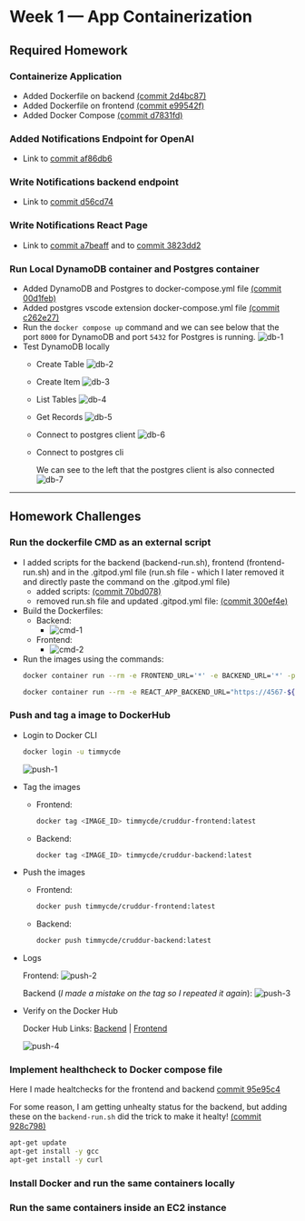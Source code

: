 # Week 1 — App Containerization

## Required Homework

### Containerize Application
- Added Dockerfile on backend [(commit 2d4bc87)](https://github.com/timmy-cde/aws-bootcamp-cruddur-2023/commit/2d4bc87f7dee4926d0f594baf1801af559a9f031)
- Added Dockerfile on frontend [(commit e99542f)](https://github.com/timmy-cde/aws-bootcamp-cruddur-2023/commit/e99542fba076415abfaf098a19bccee7f93304d3)
- Added Docker Compose [(commit d7831fd)](https://github.com/timmy-cde/aws-bootcamp-cruddur-2023/commit/d7831fd2346ff86818f0be20182b95dab447ec5d)   
  
### Added Notifications Endpoint for OpenAI
- Link to [commit af86db6](https://github.com/timmy-cde/aws-bootcamp-cruddur-2023/commit/af86db6975ea92e7be6cc85ec13a390c2fd9c44a)

### Write Notifications backend endpoint
- Link to [commit d56cd74](https://github.com/timmy-cde/aws-bootcamp-cruddur-2023/commit/d56cd74086851d11ebde0216ad0f8e8bcb9fabbd)

### Write Notifications React Page
- Link to [commit a7beaff](https://github.com/timmy-cde/aws-bootcamp-cruddur-2023/commit/a7beaffd514db0c95a2dc62086270584e5e8edd6) and to [commit 3823dd2](https://github.com/timmy-cde/aws-bootcamp-cruddur-2023/commit/3823dd2c50e5447406fc817bdd06501909088494)

### Run Local DynamoDB container and Postgres container
- Added DynamoDB and Postgres to docker-compose.yml file [(commit 00d1feb)](https://github.com/timmy-cde/aws-bootcamp-cruddur-2023/commit/00d1feb9e517d284536f5f839cb2017000d70169)
- Added postgres vscode extension docker-compose.yml file [(commit c262e27)](https://github.com/timmy-cde/aws-bootcamp-cruddur-2023/commit/c262e27f368cd3eb2d1305fc5e9dec17f34749c8)
- Run the `docker compose up` command and we can see below that the port `8000` for DynamoDB and port `5432` for Postgres is running.
  ![db-1](assests/week1/db-1.png)
- Test DynamoDB locally
  - Create Table
    ![db-2](assests/week1/db-2.png)
  - Create Item
    ![db-3](assests/week1/db-3.png)
  - List Tables
    ![db-4](assests/week1/db-4.png)
  - Get Records
    ![db-5](assests/week1/db-5.png)
  - Connect to postgres client
    ![db-6](assests/week1/db-6.png)
  - Connect to postgres cli

    We can see to the left that the postgres client is also connected
    ![db-7](assests/week1/db-7.png)

---
## Homework Challenges

### Run the dockerfile CMD as an external script
- I added scripts for the backend (backend-run.sh), frontend (frontend-run.sh) and in the .gitpod.yml file (run.sh file - which I later removed it and directly paste the command on the .gitpod.yml file) 
  - added scripts: [(commit 70bd078)](https://github.com/timmy-cde/aws-bootcamp-cruddur-2023/commit/70bd0785eb093899ab464350c08977017d4ee52d)
  - removed run.sh file and updated .gitpod.yml file: [(commit 300ef4e)](https://github.com/timmy-cde/aws-bootcamp-cruddur-2023/commit/300ef4e623906c1614012e3fbb354028f5fc8517)
- Build the Dockerfiles:
  - Backend:
    - ![cmd-1](assests/week1/cmd-1.png)
  - Frontend:
    - ![cmd-2](assests/week1/cmd-2.png)
- Run the images using the commands:
  ```sh
  docker container run --rm -e FRONTEND_URL='*' -e BACKEND_URL='*' -p 4567:4567 -d backend:v3
  ```
  ```sh
  docker container run --rm -e REACT_APP_BACKEND_URL="https://4567-${GITPOD_WORKSPACE_ID}.${GITPOD_WORKSPACE_CLUSTER_HOST}" -p 3000:3000 -d frontend:v2
  ````
  
### Push and tag a image to DockerHub
- Login to Docker CLI
  ```sh
  docker login -u timmycde
  ```
  ![push-1](assests/week1/push-1.png)
- Tag the images
  - Frontend:
    ```sh
    docker tag <IMAGE_ID> timmycde/cruddur-frontend:latest
    ```
  - Backend:
    ```sh
    docker tag <IMAGE_ID> timmycde/cruddur-backend:latest
    ```
- Push the images
  - Frontend:
    ```sh
    docker push timmycde/cruddur-frontend:latest
    ```
  - Backend:
    ```sh
    docker push timmycde/cruddur-backend:latest
    ```
- Logs
  
  Frontend:
  ![push-2](assests/week1/push-2.png)
  
  Backend (*I made a mistake on the tag so I repeated it again*):
  ![push-3](assests/week1/push-3.png)
- Verify on the Docker Hub
  
  Docker Hub Links: [Backend](https://hub.docker.com/r/timmycde/cruddur-backend) | [Frontend](https://hub.docker.com/r/timmycde/cruddur-frontend)
  
  ![push-4](assests/week1/push-4.png)
  
### Implement healthcheck to Docker compose file
Here I made healtchecks for the frontend and backend [commit 95e95c4](https://github.com/timmy-cde/aws-bootcamp-cruddur-2023/commit/95e95c4f4bdedcadbff93ffb3484e446b040dce3)

For some reason, I am getting unhealty status for the backend, but adding these on the `backend-run.sh` did the trick to make it healty! [(commit 928c798)](https://github.com/timmy-cde/aws-bootcamp-cruddur-2023/commit/928c7984362a64fae8b2739d97727315e729eac7)
```sh
apt-get update 
apt-get install -y gcc
apt-get install -y curl
```

### Install Docker and run the same containers locally


### Run the same containers inside an EC2 instance
  
  
  
